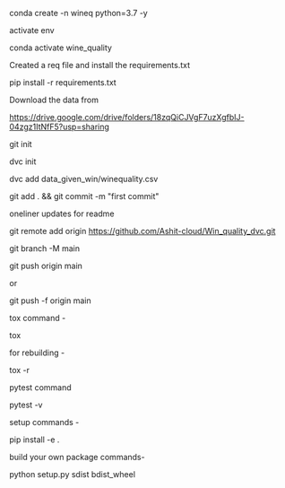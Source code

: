 conda create -n wineq python=3.7 -y

activate env

conda activate wine_quality

Created a req file and install the requirements.txt

pip install -r requirements.txt

Download the data from

https://drive.google.com/drive/folders/18zqQiCJVgF7uzXgfbIJ-04zgz1ItNfF5?usp=sharing

git init



dvc init 

dvc add data_given_win/winequality.csv

git add . && git commit -m "first commit"

oneliner updates for readme



git remote add origin https://github.com/Ashit-cloud/Win_quality_dvc.git

git branch -M main

git push origin main 

or

git push -f origin main


tox command -

tox

for rebuilding -

tox -r 

pytest command

pytest -v

setup commands -

pip install -e . 

build your own package commands-

python setup.py sdist bdist_wheel

